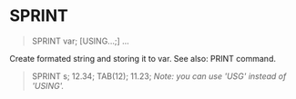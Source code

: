 # SPRINT

> SPRINT var; [USING...;] ...

Create formated string and storing it to var. See also: PRINT command.


> SPRINT s; 12.34; TAB(12); 11.23;
_Note: you can use 'USG' instead of 'USING'._

